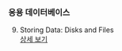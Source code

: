 ### 응용 데이터베이스

9. Storing Data: Disks and Files  
[상세 보기](https://github.com/Donsworkout/cs_wiki/blob/master/database_system/9_stroring_data_disks_and_files.md)

